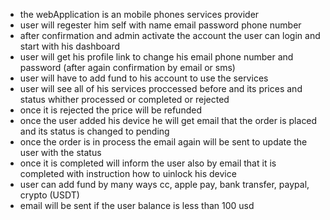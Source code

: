 - the webApplication is an mobile phones services provider
- user will regester him self with name email password phone number
- after confirmation and admin activate the account the user can login and start with his dashboard
- user will get his profile link to change his email phone number and password (after again confirmation by email or sms)
- user will have to add fund to his account to use the services
- user will see all of his services proccessed before and its prices and status whither processed or completed or rejected
- once it is rejected the price will be refunded
- once the user added his device he will get email that the order is placed and its status is changed to pending
- once the order is in process the email again will be sent to update the user with the status
- once it is completed will inform the user also by email that it is completed with instruction how to uinlock his device
- user can add fund by many ways cc, apple pay, bank transfer, paypal, crypto (USDT)
- email will be sent if the user balance is less than 100 usd
